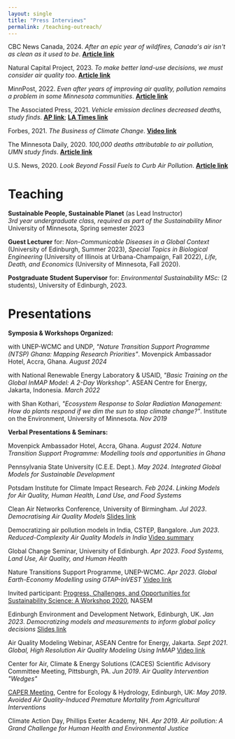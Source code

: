 ```yaml
---
layout: single
title: "Press Interviews"
permalink: /teaching-outreach/
---
```


CBC News Canada, 2024. *After an epic year of wildfires, Canada's air isn't as clean as it used to be*. **[Article link](https://www.cbc.ca/news/climate/air-quality-wildfires-iqair-1.7145355)**

Natural Capital Project, 2023. *To make better land-use decisions, we must consider air quality too*. **[Article link](https://naturalcapitalproject.stanford.edu/news/make-better-land-use-decisions-we-must-consider-air-quality-too)**

MinnPost, 2022. *Even after years of improving air quality, pollution remains a problem in some Minnesota communities*. **[Article link](https://www.minnpost.com/environment/2022/04/even-after-years-of-improving-air-quality-pollution-remains-a-problem-in-some-minnesota-communities/)**

The Associated Press, 2021. *Vehicle emission declines decreased deaths, study finds*.  **[AP link](https://apnews.com/article/science-health-business-environment-public-health-012330c14ee7deb83907bf1e42768560)**; **[LA Times link](https://www.latimes.com/science/story/2021-12-14/vehicle-emission-declines-led-to-fewer-deaths-study-finds)**

Forbes, 2021. *The Business of Climate Change*.  **[Video link](https://www.youtube.com/watch?v=jvgAg2o4-xg)**

The Minnesota Daily, 2020. *100,000 deaths attributable to air pollution, UMN study finds*. **[Article link](https://mndaily.com/261972/news/acpollutionsources/)**

U.S. News, 2020. *Look Beyond Fossil Fuels to Curb Air Pollution*. **[Article link](https://www.usnews.com/news/health-news/articles/2020-08-13/look-beyond-fossil-fuels-to-curb-air-pollution)**

# Teaching

**Sustainable People, Sustainable Planet** (as Lead Instructor)  
*3rd year undergraduate class, required as part of the Sustainability Minor*  
University of Minnesota, Spring semester 2023  

**Guest Lecturer** for:
*Non-Communicable Diseases in a Global Context* (University of Edinburgh, Summer 2023),
*Special Topics in Biological Engineering* (University of Illinois at Urbana-Champaign, Fall 2022),
*Life, Death, and Economics* (University of Minnesota, Fall 2020).  

**Postgraduate Student Supervisor** for:
*Environmental Sustainability MSc:*  (2 students),
University of Edinburgh, 2023.


# Presentations

**Symposia & Workshops Organized:**

with UNEP-WCMC and UNDP, *"Nature Transition Support Programme (NTSP) Ghana: Mapping Research Priorities"*. Movenpick Ambassador Hotel, Accra, Ghana.  *August 2024*

with National Renewable Energy Laboratory & USAID, *"Basic Training on the Global InMAP Model: A 2-Day Workshop"*. ASEAN Centre for Energy, Jakarta, Indonesia. *March 2022*

with Shan Kothari, *"Ecosystem Response to Solar Radiation Management: How do plants respond if we dim the sun to stop climate change?"*. Institute on the Environment, University of Minnesota. *Nov 2019*

**Verbal Presentations & Seminars:**

Movenpick Ambassador Hotel, Accra, Ghana. *August 2024*. *Nature Transition Support Programme: Modelling tools and opportunities in Ghana*

Pennsylvania State University (C.E.E. Dept.). *May 2024*. *Integrated Global Models for Sustainable Development*

Potsdam Institute for Climate Impact Research. *Feb 2024*. *Linking Models for Air Quality, Human Health, Land Use, and Food Systems*

Clean Air Networks Conference, University of Birmingham. *Jul 2023*. *Democratising Air Quality Models* [Slides link](https://www.ukcleanair.org/portal/events/conference-programme-5th-6th-july-2023/)

Democratizing air pollution models in India, CSTEP, Bangalore. *Jun 2023*. *Reduced-Complexity Air Quality Models in India* [Video summary](https://www.youtube.com/watch?v=jrfjoim_pZs&t=170s)

Global Change Seminar, University of Edinburgh. *Apr 2023*. *Food Systems, Land Use, Air Quality, and Human Health*

Nature Transitions Support Programme, UNEP-WCMC. *Apr 2023*. *Global Earth-Economy Modelling using GTAP-InVEST* [Video link](https://youtu.be/SCSP8e-ZALg?t=8940)

Invited participant: [Progress, Challenges, and Opportunities for Sustainability Science: A Workshop 2020](https://www.nationalacademies.org/event/11-30-2020/progress-challenges-and-opportunities-for-sustainability-science-a-workshop), NASEM

Edinburgh Environment and Development Network, Edinburgh, UK. *Jan 2023*. *Democratizing models and measurements to inform global policy decisions* [Slides link](https://csfl.ed.ac.uk/sites/default/files/2023-01/%26quot%3BThe%20health%20effects%20of%20air%20pollution%3A%20democratizing%20models%20and%20measurements%20to%20inform%20global%20policy%20decisions%26quot%3B.pdf)

Air Quality Modeling Webinar, ASEAN Centre for Energy, Jakarta. *Sept 2021*. *Global, High Resolution Air Quality Modeling Using InMAP* [Video link](https://www.youtube.com/watch?v=Q3EOgzzOmjI&t=1s)

Center for Air, Climate & Energy Solutions (CACES) Scientific Advisory Committee Meeting, Pittsburgh, PA. *Jun 2019*. *Air Quality Intervention "Wedges"*

[CAPER Meeting](https://www.caper.ceh.ac.uk/meetings/caper-2019-meeting), Centre for Ecology & Hydrology, Edinburgh, UK: *May 2019*. *Avoided Air Quality-Induced Premature Mortality from Agricultural Interventions*

Climate Action Day, Phillips Exeter Academy, NH. *Apr 2019*. *Air pollution: A Grand Challenge for Human Health and Environmental Justice*



